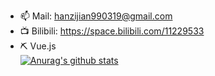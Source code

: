 * 📫 Mail: hanzijian990319@gmail.com  
* 📺 Bilibili: https://space.bilibili.com/11229533
* ⛏ Vue.js  
[![Anurag's github stats](https://github-readme-stats.vercel.app/api?username=Coceki)](https://github.com/anuraghazra/github-readme-stats)